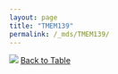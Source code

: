 ```yaml
---
layout: page
title: "TMEM139"
permalink: /_mds/TMEM139/
---
```


![](../../alns_9.28.22/aln_5HSAA110552_0.986.png?raw=true
)
[Back to Table](../../display)

